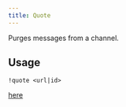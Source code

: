 ```yaml
---
title: Quote
---
```


Purges messages from a channel.

## Usage
`!quote <url|id>`

[here](https://support.discord.com/hc/en-us/articles/206346498-Where-can-I-find-my-User-Server-Message-ID-)
